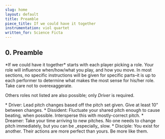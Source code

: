 ```yaml
---
slug: home
layout: default
title: Preamble
piece_title: If we could have it together
instrumentation: viol quartet
written_for: Science Ficta
---
```


## 0. Preamble

<div class="main-text" markdown="1">
*If we could have it together* starts with each player picking a role. Your role will influence when/how/what you play, and how you move. In most sections, no specific instructions will be given for specific parts–it is up to each performer to determine what makes the most sense for his/her role. Take care not to overexaggerate.

Others roles not listed are also possible; only _Driver_ is required.
</div>

<div class="roles-block" markdown="1">
* Driver: Lead pitch changes based off the pitch set given. Give at least 10" between changes.
* Dissident: Fluctuate your shared pitch enough to cause beating, when possible. Intersperse this with mostly-correct pitch.
* Dreamer: Take your time arriving to new pitches. No one needs to change pitch immediately, but you can be _especially_ slow.
* Disciple: You exist for another. Their actions are more perfect than yours. Be more like them.
</div>